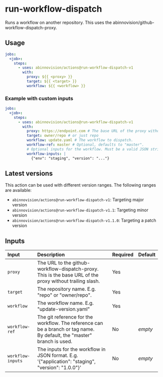 # run-workflow-dispatch

Runs a workflow on another repository. This uses the abinnovision/github-workflow-dispatch-proxy.

## Usage

[//]: # "x-release-please-start-major"

```yaml
jobs:
  <job>:
    steps:
      - uses: abinnovision/actions@run-workflow-dispatch-v1
        with:
          proxy: ${{ <proxy> }}
          target: ${{ <target> }}
          workflow: ${{ <workflow> }}
```

[//]: # "x-release-please-end"

### Example with custom inputs

```yaml
jobs:
  <job>:
    steps:
      - uses: abinnovision/actions@run-workflow-dispatch-v1
        with:
          proxy: https://endpoint.com # The base URL of the proxy without a trailing slash.
          target: owner/repo # or just repo
          workflow: update.yaml # The workflow to dispatch.
          workflow-ref: master # Optional, defaults to "master".
          # Optional inputs for the workflow. Must be a valid JSON string.
          workflow-inputs: |
            {"env": "staging", "version": "..."}
```

## Latest versions

This action can be used with different version ranges. The following ranges are available:

- `abinnovision/actions@run-workflow-dispatch-v1`: Targeting major version <!-- x-release-please-major -->
- `abinnovision/actions@run-workflow-dispatch-v1.1`: Targeting minor version <!-- x-release-please-minor -->
- `abinnovision/actions@run-workflow-dispatch-v1.1.0`: Targeting a patch version <!-- x-release-please-version -->

## Inputs

| Input             | Description                                                                                                                    | Required | Default |
| :---------------- | :----------------------------------------------------------------------------------------------------------------------------- | :------- | :------ |
| `proxy`           | The URL to the github-workflow-dispatch-proxy. This is the base URL of the proxy without trailing slash.                       | Yes      |         |
| `target`          | The repository name. E.g. "repo" or "owner/repo".                                                                              | Yes      |         |
| `workflow`        | The workflow name. E.g. "update-version.yaml"                                                                                  | Yes      |         |
| `workflow-ref`    | The git reference for the workflow. The reference can be a branch or tag name.<br>By default, the "master" branch is used.<br> | No       | _empty_ |
| `workflow-inputs` | The inputs for the workflow in JSON format. E.g. '{"application": "staging", "version": "1.0.0"}'<br>                          | No       | _empty_ |
